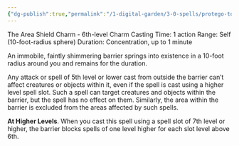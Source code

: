```yaml
---
{"dg-publish":true,"permalink":"/1-digital-garden/3-0-spells/protego-totalum/"}
---
```


The Area Shield Charm - 6th-level Charm 
Casting Time: 1 action 
Range: Self (10-foot-radius sphere) 
Duration: Concentration, up to 1 minute 

An immobile, faintly shimmering barrier springs into existence in a 10-foot radius around you and remains for the duration.

Any attack or spell of 5th level or lower cast from outside the barrier can’t affect creatures or objects within it, even if the spell is cast using a higher level spell slot. Such a spell can target creatures and objects within the barrier, but the spell has no effect on them. Similarly, the area within the barrier is excluded from the areas affected by such spells. 

**At Higher Levels**. When you cast this spell using a spell slot of 7th level or higher, the barrier blocks spells of one level higher for each slot level above 6th.